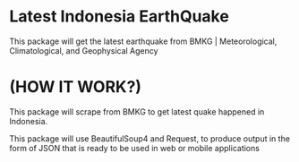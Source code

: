 # Latest Indonesia EarthQuake
This package will get the latest earthquake from BMKG | Meteorological, Climatological, and Geophysical Agency

# (HOW IT WORK?)
This package will scrape from BMKG to get latest quake happened in Indonesia.

This package will use BeautifulSoup4 and Request, to produce output in the form of JSON that is ready to be used in web or mobile applications